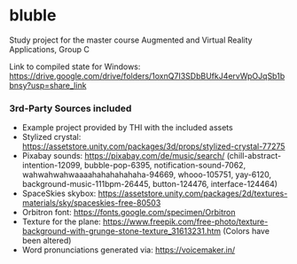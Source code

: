 # bluble
Study project for the master course Augmented and Virtual Reality Applications, Group C

Link to compiled state for Windows: https://drive.google.com/drive/folders/1oxnQ7I3SDbBUfkJ4ervWpOJqSb1bbnsy?usp=share_link

### 3rd-Party Sources included
* Example project provided by THI with the included assets
* Stylized crystal: https://assetstore.unity.com/packages/3d/props/stylized-crystal-77275
* Pixabay sounds: https://pixabay.com/de/music/search/ (chill-abstract-intention-12099, bubble-pop-6395, notification-sound-7062, wahwahwahwaaaahahahahahaha-94669, whooo-105751, yay-6120, background-music-111bpm-26445, button-124476, interface-124464)
* SpaceSkies skybox: https://assetstore.unity.com/packages/2d/textures-materials/sky/spaceskies-free-80503 
* Orbitron font: https://fonts.google.com/specimen/Orbitron
* Texture for the plane: https://www.freepik.com/free-photo/texture-background-with-grunge-stone-texture_31613231.htm (Colors have been altered)
* Word pronunciations generated via: https://voicemaker.in/
